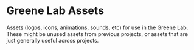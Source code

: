 # Greene Lab Assets

Assets (logos, icons, animations, sounds, etc) for use in the Greene Lab. These might be unused assets from previous projects, or assets that are just generally useful across projects.
